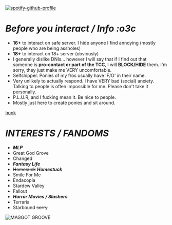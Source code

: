 [![spotify-github-profile](https://spotify-github-profile.kittinanx.com/api/view?uid=31qj6vpecq74hhdjiwzxlts7ma7q&cover_image=true&theme=default&show_offline=false&background_color=121212&interchange=false&bar_color=440a7f&bar_color_cover=false)](https://github.com/kittinan/spotify-github-profile)


# ***Before you interact / Info :o3c***

-  **16+** to interact on safe server. I hide anyone I find annoying (mostly people who are being assholes)
- **18+** to interact on 18+ server (obviously)
-  I generally dislike DNIs... however I will say that if I find out that someone is **pro-contact or part of the TCC**, I will **__BLOCK/HIDE__** them. I'm sorry, they just make me VERY uncomfortable.
- Selfshipper. Ponies of my f/os usually have 'F/O' in their name.
-  Very unlikely to actually respond. I have VERY bad (social) anxiety. Talking to people is often impossible for me. Please don't take it personally.
- P.L.U.R, and I fucking mean it. Be nice to people. 
-  Mostly just here to create ponies and sit around.

[honk](https://www.youtube.com/watch?v=boAxkYmO30c)


# ***INTERESTS / FANDOMS***
- ***MLP***
- Great God Grove
- Changed
- ***Fantasy Life***
- ~~Homosuck~~ ***Homestuck***
- Smile For Me
- Endacopia
- Stardew Valley
- Fallout
- ***Horror Movies / Slashers***
- Terraria
- Starbound ~~sorry~~
  
![MAGGOT GROOVE](https://github.com/user-attachments/assets/4c18ea2f-c801-495e-88e3-51b1f3f1c12d)

  
